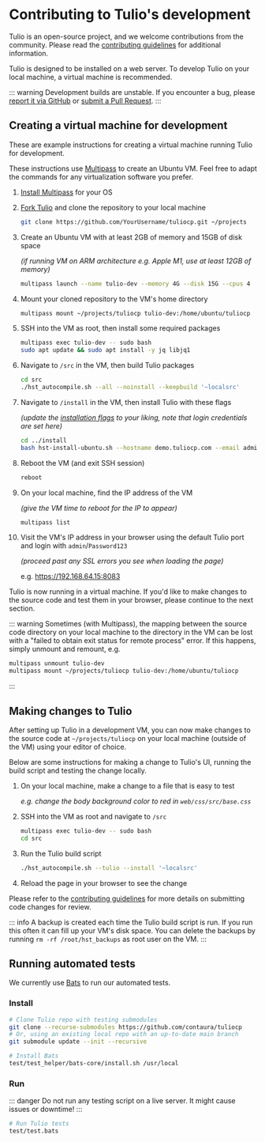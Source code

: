 # Contributing to Tulio's development

Tulio is an open-source project, and we welcome contributions from the community. Please read the [contributing guidelines](https://github.com/contaura/tuliocp/blob/main/CONTRIBUTING.md) for additional information.

Tulio is designed to be installed on a web server. To develop Tulio on your local machine, a virtual machine is recommended.

::: warning
Development builds are unstable. If you encounter a bug, please [report it via GitHub](https://github.com/contaura/tuliocp/issues/new/choose) or [submit a Pull Request](https://github.com/contaura/tuliocp/pulls).
:::

## Creating a virtual machine for development

These are example instructions for creating a virtual machine running Tulio for development.

These instructions use [Multipass](https://multipass.run/) to create an Ubuntu VM. Feel free to adapt the commands for any virtualization software you prefer.

1. [Install Multipass](https://multipass.run/install) for your OS

1. [Fork Tulio](https://github.com/contaura/tuliocp/fork) and clone the repository to your local machine

   ```bash
   git clone https://github.com/YourUsername/tuliocp.git ~/projects
   ```

1. Create an Ubuntu VM with at least 2GB of memory and 15GB of disk space

   _(if running VM on ARM architecture e.g. Apple M1, use at least 12GB of memory)_

   ```bash
   multipass launch --name tulio-dev --memory 4G --disk 15G --cpus 4
   ```

1. Mount your cloned repository to the VM's home directory

   ```bash
   multipass mount ~/projects/tuliocp tulio-dev:/home/ubuntu/tuliocp
   ```

1. SSH into the VM as root, then install some required packages

   ```bash
   multipass exec tulio-dev -- sudo bash
   sudo apt update && sudo apt install -y jq libjq1
   ```

1. Navigate to `/src` in the VM, then build Tulio packages

   ```bash
   cd src
   ./hst_autocompile.sh --all --noinstall --keepbuild '~localsrc'
   ```

1. Navigate to `/install` in the VM, then install Tulio with these flags

   _(update the [installation flags](../introduction/getting-started#list-of-installation-options) to your liking, note that login credentials are set here)_

   ```bash
   cd ../install
   bash hst-install-ubuntu.sh --hostname demo.tuliocp.com --email admin@example.com --username admin --password Password123 --with-debs /tmp/tuliocp-src/deb/ --interactive no --force
   ```

1. Reboot the VM (and exit SSH session)

   ```bash
   reboot
   ```

1. On your local machine, find the IP address of the VM

   _(give the VM time to reboot for the IP to appear)_

   ```bash
   multipass list
   ```

1. Visit the VM's IP address in your browser using the default Tulio port and login with `admin`/`Password123`

   _(proceed past any SSL errors you see when loading the page)_

   e.g. <https://192.168.64.15:8083>

Tulio is now running in a virtual machine. If you'd like to make changes to the source code and test them in your browser, please continue to the next section.

::: warning
Sometimes (with Multipass), the mapping between the source code directory on your local machine to the directory in the VM can be lost with a "failed to obtain exit status for remote process" error. If this happens, simply unmount and remount, e.g.

```bash
multipass unmount tulio-dev
multipass mount ~/projects/tuliocp tulio-dev:/home/ubuntu/tuliocp
```

:::

## Making changes to Tulio

After setting up Tulio in a development VM, you can now make changes to the source code at `~/projects/tuliocp` on your local machine (outside of the VM) using your editor of choice.

Below are some instructions for making a change to Tulio's UI, running the build script and testing the change locally.

1. On your local machine, make a change to a file that is easy to test

   _e.g. change the body background color to red in `web/css/src/base.css`_

1. SSH into the VM as root and navigate to `/src`

   ```bash
   multipass exec tulio-dev -- sudo bash
   cd src
   ```

1. Run the Tulio build script

   ```bash
   ./hst_autocompile.sh --tulio --install '~localsrc'
   ```

1. Reload the page in your browser to see the change

Please refer to the [contributing guidelines](https://github.com/contaura/tuliocp/blob/main/CONTRIBUTING.md#development-guidelines) for more details on submitting code changes for review.

::: info
A backup is created each time the Tulio build script is run. If you run this often it can fill up your VM's disk space.
You can delete the backups by running `rm -rf /root/hst_backups` as root user on the VM.
:::

## Running automated tests

We currently use [Bats](https://github.com/bats-core/bats-core) to run our automated tests.

### Install

```bash
# Clone Tulio repo with testing submodules
git clone --recurse-submodules https://github.com/contaura/tuliocp
# Or, using an existing local repo with an up-to-date main branch
git submodule update --init --recursive

# Install Bats
test/test_helper/bats-core/install.sh /usr/local
```

### Run

::: danger
Do not run any testing script on a live server. It might cause issues or downtime!
:::

```bash
# Run Tulio tests
test/test.bats
```
